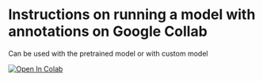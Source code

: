 # Instructions on running a model with annotations on Google Collab
Can be used with the pretrained model or with custom model

<a target="_blank" href="https://colab.research.google.com/github/smartHiveProject/smartHive-vision/blob/main/src/running.ipynb">
  <img src="https://colab.research.google.com/assets/colab-badge.svg" alt="Open In Colab"/>
</a>

